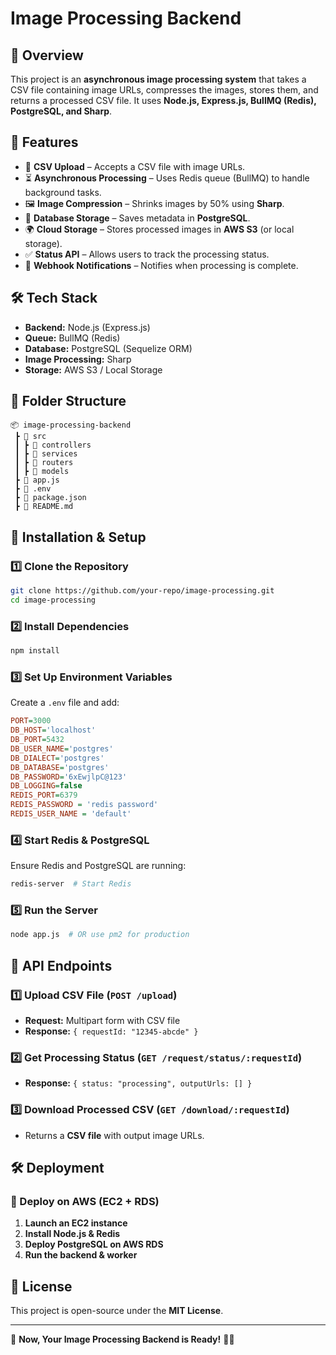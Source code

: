 # Image Processing Backend

## 📌 Overview

This project is an **asynchronous image processing system** that takes a CSV file containing image URLs, compresses the images, stores them, and returns a processed CSV file. It uses **Node.js, Express.js, BullMQ (Redis), PostgreSQL, and Sharp**.

## 🚀 Features

- 📂 **CSV Upload** – Accepts a CSV file with image URLs.
- ⏳ **Asynchronous Processing** – Uses Redis queue (BullMQ) to handle background tasks.
- 🖼 **Image Compression** – Shrinks images by 50% using **Sharp**.
- 💾 **Database Storage** – Saves metadata in **PostgreSQL**.
- 🌍 **Cloud Storage** – Stores processed images in **AWS S3** (or local storage).
- ✅ **Status API** – Allows users to track the processing status.
- 🔔 **Webhook Notifications** – Notifies when processing is complete.

## 🛠 Tech Stack

- **Backend:** Node.js (Express.js)
- **Queue:** BullMQ (Redis)
- **Database:** PostgreSQL (Sequelize ORM)
- **Image Processing:** Sharp
- **Storage:** AWS S3 / Local Storage

## 📂 Folder Structure

```
📦 image-processing-backend
 ┣ 📂 src
 ┃ ┣ 📂 controllers
 ┃ ┣ 📂 services
 ┃ ┣ 📂 routers
 ┃ ┣ 📂 models
 ┣ 📜 app.js
 ┣ 📜 .env
 ┣ 📜 package.json
 ┣ 📜 README.md
```

## 🔧 Installation & Setup

### **1️⃣ Clone the Repository**

```sh
git clone https://github.com/your-repo/image-processing.git
cd image-processing
```

### **2️⃣ Install Dependencies**

```sh
npm install
```

### **3️⃣ Set Up Environment Variables**

Create a `.env` file and add:

```ini
PORT=3000
DB_HOST='localhost'
DB_PORT=5432
DB_USER_NAME='postgres'
DB_DIALECT='postgres'
DB_DATABASE='postgres'
DB_PASSWORD='6xEwjlpC@123'
DB_LOGGING=false
REDIS_PORT=6379
REDIS_PASSWORD = 'redis password'
REDIS_USER_NAME = 'default'
```

### **4️⃣ Start Redis & PostgreSQL**

Ensure Redis and PostgreSQL are running:

```sh
redis-server  # Start Redis
```

### **5️⃣ Run the Server**

```sh
node app.js  # OR use pm2 for production
```

## 📌 API Endpoints

### **1️⃣ Upload CSV File** (`POST /upload`)

- **Request:** Multipart form with CSV file
- **Response:** `{ requestId: "12345-abcde" }`

### **2️⃣ Get Processing Status** (`GET /request/status/:requestId`)

- **Response:** `{ status: "processing", outputUrls: [] }`

### **3️⃣ Download Processed CSV** (`GET /download/:requestId`)

- Returns a **CSV file** with output image URLs.

## 🛠 Deployment

### **🚀 Deploy on AWS (EC2 + RDS)**

1. **Launch an EC2 instance**
2. **Install Node.js & Redis**
3. **Deploy PostgreSQL on AWS RDS**
4. **Run the backend & worker**

## 📜 License

This project is open-source under the **MIT License**.

---

📌 **Now, Your Image Processing Backend is Ready!** 🚀🔥

